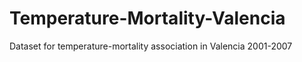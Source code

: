 # Temperature-Mortality-Valencia
Dataset for temperature-mortality association in Valencia 2001-2007
